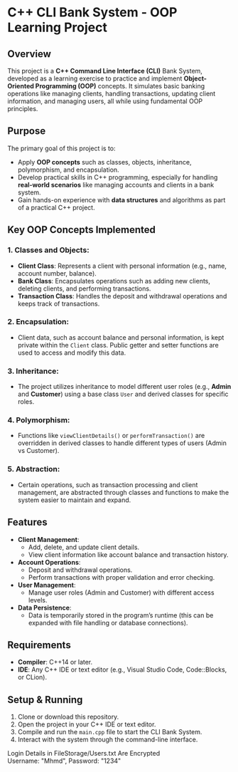 # C++ CLI Bank System - OOP Learning Project
## Overview
This project is a **C++ Command Line Interface (CLI)** Bank System, developed as a learning exercise to practice and implement **Object-Oriented Programming (OOP)** concepts. It simulates basic banking operations like managing clients, handling transactions, updating client information, and managing users, all while using fundamental OOP principles.
## Purpose
The primary goal of this project is to:
- Apply **OOP concepts** such as classes, objects, inheritance, polymorphism, and encapsulation.
- Develop practical skills in C++ programming, especially for handling **real-world scenarios** like managing accounts and clients in a bank system.
- Gain hands-on experience with **data structures** and algorithms as part of a practical C++ project.
## Key OOP Concepts Implemented
### 1. **Classes and Objects**:
   - **Client Class**: Represents a client with personal information (e.g., name, account number, balance).
   - **Bank Class**: Encapsulates operations such as adding new clients, deleting clients, and performing transactions.
   - **Transaction Class**: Handles the deposit and withdrawal operations and keeps track of transactions.
   
### 2. **Encapsulation**:
   - Client data, such as account balance and personal information, is kept private within the `Client` class. Public getter and setter functions are used to access and modify this data.
   
### 3. **Inheritance**:
   - The project utilizes inheritance to model different user roles (e.g., **Admin** and **Customer**) using a base class `User` and derived classes for specific roles.
   
### 4. **Polymorphism**:
   - Functions like `viewClientDetails()` or `performTransaction()` are overridden in derived classes to handle different types of users (Admin vs Customer).
### 5. **Abstraction**:
   - Certain operations, such as transaction processing and client management, are abstracted through classes and functions to make the system easier to maintain and expand.
## Features
- **Client Management**:
   - Add, delete, and update client details.
   - View client information like account balance and transaction history.
- **Account Operations**:
   - Deposit and withdrawal operations.
   - Perform transactions with proper validation and error checking.
- **User Management**:
   - Manage user roles (Admin and Customer) with different access levels.
- **Data Persistence**:
   - Data is temporarily stored in the program’s runtime (this can be expanded with file handling or database connections).
## Requirements
- **Compiler**: C++14 or later.
- **IDE**: Any C++ IDE or text editor (e.g., Visual Studio Code, Code::Blocks, or CLion).
## Setup & Running
1. Clone or download this repository.
2. Open the project in your C++ IDE or text editor.
3. Compile and run the `main.cpp` file to start the CLI Bank System.
4. Interact with the system through the command-line interface.

Login Details in FileStorage/Users.txt Are Encrypted<br>
Username: "Mhmd", Password: "1234"
